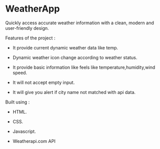 # WeatherApp

Quickly access accurate weather information with a clean, modern and user-friendly design.

 Features of the project :
  
- It provide current dynamic weather data like temp.
  
- Dynamic weather icon change according to weather status.
  
- It provide basic information like feels like temperature,humidity,wind speed.

- It will not accept empty input.

- It will give you alert if city name not matched with api data.

 Built using :
  
   - HTML.
  
   - CSS.
  
   - Javascript.
  
   - Weatherapi.com API
  

